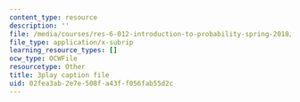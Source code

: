 ```yaml
---
content_type: resource
description: ''
file: /media/courses/res-6-012-introduction-to-probability-spring-2018/02fea3ab2e7e508fa43ff056fab55d2c_gJSPef9zC0c.vtt
file_type: application/x-subrip
learning_resource_types: []
ocw_type: OCWFile
resourcetype: Other
title: 3play caption file
uid: 02fea3ab-2e7e-508f-a43f-f056fab55d2c
---
```

